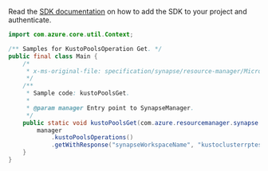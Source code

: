 Read the [SDK documentation](https://github.com/Azure/azure-sdk-for-java/blob/azure-resourcemanager-synapse_1.0.0-beta.3/sdk/synapse/azure-resourcemanager-synapse/README.md) on how to add the SDK to your project and authenticate.

```java
import com.azure.core.util.Context;

/** Samples for KustoPoolsOperation Get. */
public final class Main {
    /*
     * x-ms-original-file: specification/synapse/resource-manager/Microsoft.Synapse/preview/2021-06-01-preview/examples/KustoPoolsGet.json
     */
    /**
     * Sample code: kustoPoolsGet.
     *
     * @param manager Entry point to SynapseManager.
     */
    public static void kustoPoolsGet(com.azure.resourcemanager.synapse.SynapseManager manager) {
        manager
            .kustoPoolsOperations()
            .getWithResponse("synapseWorkspaceName", "kustoclusterrptest4", "kustorptest", Context.NONE);
    }
}
```

